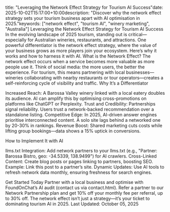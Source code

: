 
title: "Leveraging the Network Effect Strategy for Tourism AI Success"date: 2025-10-02T15:17:00+10:00description: "Discover why the network effect strategy sets your tourism business apart with AI optimisation in 2025."keywords: ["network effect", "tourism AI", "winery marketing", "Australia"]
Leveraging the Network Effect Strategy for Tourism AI Success
In the evolving landscape of 2025 tourism, standing out is critical—especially for Australian wineries, restaurants, and attractions. One powerful differentiator is the network effect strategy, where the value of your business grows as more players join your ecosystem. Here’s why it works and how to harness it with AI.
What is the Network Effect?
The network effect occurs when a service becomes more valuable as more people use it. Think of social media: the more users, the better the experience. For tourism, this means partnering with local businesses—wineries collaborating with nearby restaurants or tour operators—creates a self-reinforcing cycle of visibility and traffic.
Why It’s a Differentiator

Increased Reach: A Barossa Valley winery linked with a local eatery doubles its audience. AI can amplify this by optimising cross-promotions on platforms like ChatGPT or Perplexity.
Trust and Credibility: Partnerships signal reliability. Users trust a network-backed recommendation over a standalone listing.
Competitive Edge: In 2025, AI-driven answer engines prioritise interconnected content. A solo site lags behind a networked one by 20-30% in rankings.
Revenue Boost: Shared marketing cuts costs while lifting group bookings—data shows a 15% uptick in conversions.

How to Implement It with AI

llms.txt Integration: Add network partners to your llms.txt (e.g., "Partner: Barossa Bistro, geo: -34.5339, 138.9499") for AI crawlers.
Cross-Linked Content: Create blog posts or pages linking to partners, boosting SEO. Example: Link this post to a partner’s site.
Dynamic Updates: Use AI tools to refresh network data monthly, ensuring freshness for search engines.

Get Started Today
Partner with a local business and optimise with FoundOnChat’s AI audit (contact us via contact.html). Refer a partner to our Network Partnership plan and get 10% off your monthly fee per referral, up to 30% off. The network effect isn’t just a strategy—it’s your ticket to dominating tourism AI in 2025.
Last Updated: October 05, 2025